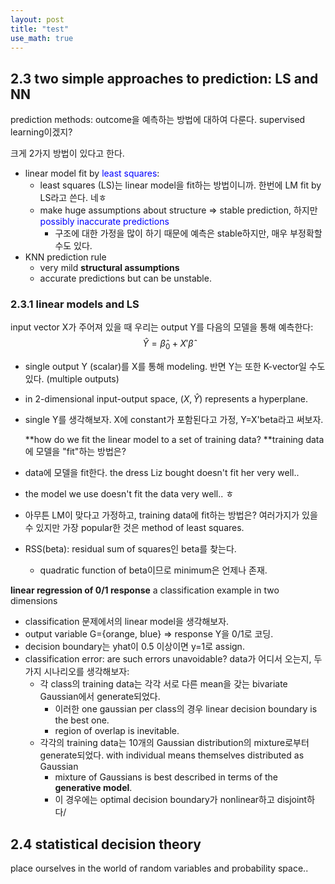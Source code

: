 ```yaml
---
layout: post
title: "test"
use_math: true
---
```







## 2.3 two simple approaches to prediction: LS and NN

 prediction methods: outcome을 예측하는 방법에 대하여 다룬다. supervised learning이겠지? 

 크게 2가지 방법이 있다고 한다.

- linear model fit by <span style="color:blue">least squares</span>: 
  - least squares (LS)는 linear model을 fit하는 방법이니까. 한번에 LM fit by LS라고 쓴다. 네ㅎ
  - make huge assumptions about structure => stable prediction, 하지만 <span style="color:blue">possibly inaccurate predictions</span> 
    - 구조에 대한 가정을 많이 하기 때문에 예측은 stable하지만, 매우 부정확할 수도 있다.
- KNN prediction rule
  - very mild **structural assumptions**
  - accurate predictions but can be unstable.




### 2.3.1 linear models and LS

 input vector X가 주어져 있을 때 우리는 output Y를 다음의 모델을 통해 예측한다: 
$$ \hat Y = \hat\beta_0+X'\hat\beta $$

- single output Y (scalar)를 X를 통해 modeling. 반면 Y는 또한 K-vector일 수도 있다. (multiple outputs) 

- in 2-dimensional input-output space, $(X,\hat Y)$ represents a hyperplane.

- single Y를 생각해보자. X에 constant가 포함된다고 가정, Y=X'beta라고 써보자. 

  

  **how do we fit the linear model to a set of training data? **training data에 모델을 "fit"하는 방법은? 

- data에 모델을 fit한다. the dress Liz bought doesn't fit her very well..
- the model we use doesn't fit the data very well.. ㅎ
- 아무튼 LM이 맞다고 가정하고, training data에 fit하는 방법은? 여러가지가 있을 수 있지만 가장 popular한 것은 method of least squares.
- RSS(beta): residual sum of squares인 beta를 찾는다.
  - quadratic function of beta이므로 minimum은 언제나 존재. 


 **linear regression of 0/1 response** a classification example in two dimensions

- classification 문제에서의 linear model을 생각해보자. 
- output variable G={orange, blue} => response Y을 0/1로 코딩.
- decision boundary는 yhat이 0.5 이상이면 y=1로 assign.
- classification error: are such errors unavoidable? data가 어디서 오는지, 두가지 시나리오를 생각해보자:
  - 각 class의 training data는 각각 서로 다른 mean을 갖는 bivariate Gaussian에서 generate되었다.
    - 이러한 one gaussian per class의 경우 linear decision boundary is the best one. 
    - region of overlap is inevitable. 
  - 각각의 training data는 10개의 Gaussian distribution의 mixture로부터 generate되었다. with individual means themselves distributed as Gaussian
    - mixture of Gaussians is best described in terms of the **generative model**.
    - 이 경우에는 optimal decision boundary가 nonlinear하고 disjoint하다/ 





## 2.4 statistical decision theory

 place ourselves in the world of random variables and probability space..





















